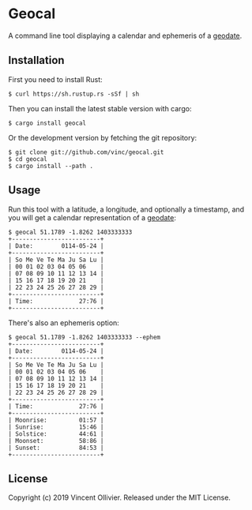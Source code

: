 Geocal
======

A command line tool displaying a calendar and ephemeris of a [geodate](geodate.org).


Installation
------------

First you need to install Rust:

    $ curl https://sh.rustup.rs -sSf | sh

Then you can install the latest stable version with cargo:

    $ cargo install geocal

Or the development version by fetching the git repository:

    $ git clone git://github.com/vinc/geocal.git
    $ cd geocal
    $ cargo install --path .


Usage
-----

Run this tool with a latitude, a longitude, and optionally a timestamp, and you
will get a calendar representation of a [geodate](geodate.org):

    $ geocal 51.1789 -1.8262 1403333333
    +-------------------------+
    | Date:        0114-05-24 |
    +-------------------------+
    | So Me Ve Te Ma Ju Sa Lu |
    | 00 01 02 03 04 05 06    |
    | 07 08 09 10 11 12 13 14 |
    | 15 16 17 18 19 20 21    |
    | 22 23 24 25 26 27 28 29 |
    +-------------------------+
    | Time:             27:76 |
    +-------------------------+

There's also an ephemeris option:

    $ geocal 51.1789 -1.8262 1403333333 --ephem
    +-------------------------+
    | Date:        0114-05-24 |
    +-------------------------+
    | So Me Ve Te Ma Ju Sa Lu |
    | 00 01 02 03 04 05 06    |
    | 07 08 09 10 11 12 13 14 |
    | 15 16 17 18 19 20 21    |
    | 22 23 24 25 26 27 28 29 |
    +-------------------------+
    | Time:             27:76 |
    +-------------------------+
    | Moonrise:         01:57 |
    | Sunrise:          15:46 |
    | Solstice:         44:61 |
    | Moonset:          58:86 |
    | Sunset:           84:53 |
    +-------------------------+

License
-------

Copyright (c) 2019 Vincent Ollivier. Released under the MIT License.
